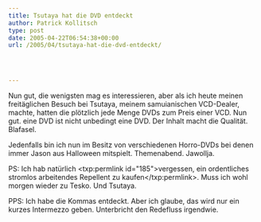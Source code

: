 ```yaml
---
title: Tsutaya hat die DVD entdeckt
author: Patrick Kollitsch
type: post
date: 2005-04-22T06:54:38+00:00
url: /2005/04/tsutaya-hat-die-dvd-entdeckt/




---
```

Nun gut, die wenigsten mag es interessieren, aber als ich heute meinen freitäglichen Besuch bei Tsutaya, meinem samuianischen VCD-Dealer, machte, hatten die plötzlich jede Menge DVDs zum Preis einer VCD. Nun gut. eine DVD ist nicht unbedingt eine DVD. Der Inhalt macht die Qualität. Blafasel. 

Jedenfalls bin ich nun im Besitz von verschiedenen Horro-DVDs bei denen immer Jason aus Halloween mitspielt. Themenabend. Jawollja.

PS: Ich hab natürlich <txp:permlink id="185">vergessen, ein ordentliches stromlos arbeitendes Repellent zu kaufen</txp:permlink>. Muss ich wohl morgen wieder zu Tesko. Und Tsutaya.

PPS: Ich habe die Kommas entdeckt. Aber ich glaube, das wird nur ein kurzes Intermezzo geben. Unterbricht den Redefluss irgendwie.
